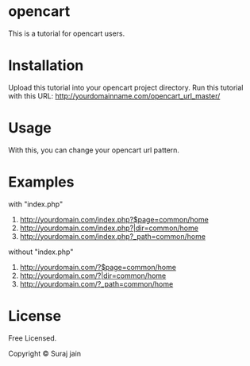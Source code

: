 opencart
========

This is a tutorial for opencart users.

Installation
========

Upload this tutorial into your opencart project directory.
Run this tutorial with this 
URL:  http://yourdomainname.com/opencart_url_master/

Usage
========

With this, you can change your opencart url pattern.

Examples
========

with "index.php"

1) http://yourdomain.com/index.php?$page=common/home<br />
2) http://yourdomain.com/index.php?|dir=common/home<br />
3) http://yourdomain.com/index.php?_path=common/home<br />

without "index.php"

1) http://yourdomain.com/?$page=common/home<br />
2) http://yourdomain.com/?|dir=common/home<br />
3) http://yourdomain.com/?_path=common/home<br />

License
========

Free Licensed.

Copyright &copy; Suraj jain
  
  
  
